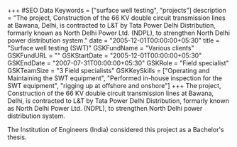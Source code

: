 +++
#SEO Data
Keywords = ["surface well testing", "projects"]
description = "The project, Construction of the 66 KV double circuit transmission lines at Bawana, Delhi, is contracted to L&T by Tata Power Delhi Distribution, formarly known as North Delhi Power Ltd. (NDPL), to strengthen North Delhi power distribution system."
date = "2005-12-01T00:00:00+05:30"
title = "Surface well testing (SWT)"
GSKFundName = "Various clients"
GSKFundURL = ""
GSKStartDate = "2005-12-01T00:00:00+05:30"
GSKEndDate = "2007-07-31T00:00:00+05:30"
GSKRole = "Field specialist"
GSKTeamSize = "3 Field specialists"
GSKKeySkills = ["Operating and Maintaining the SWT equipment", "Performed in-house inspection for the SWT equipment", "rigging up at offshore and onshore"]
+++
The project, Construction of the 66 KV double circuit transmission lines at Bawana, Delhi, is contracted to L&T by Tata Power Delhi Distribution, formarly known as North Delhi Power Ltd. (NDPL), to strengthen North Delhi power distribution system.

The Institution of Engineers (India) considered this project as a Bachelor's thesis.
